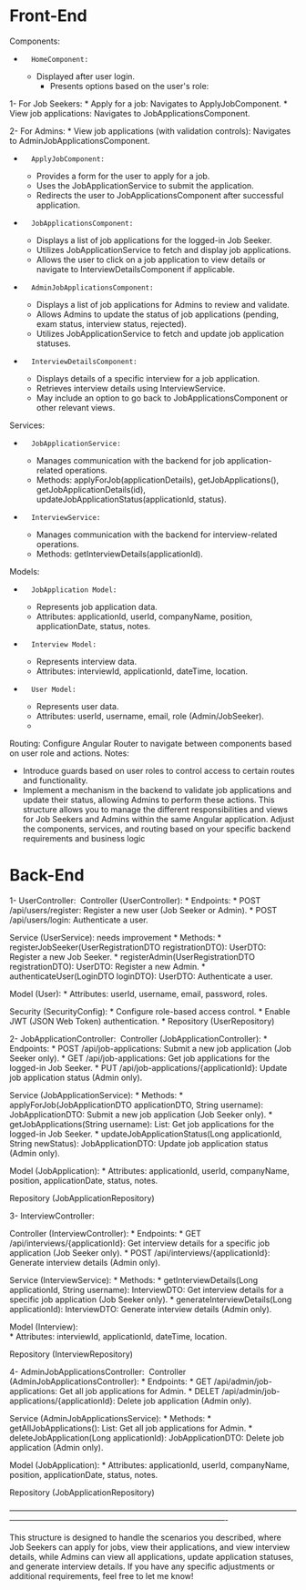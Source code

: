 # Front-End


Components:
* 		HomeComponent:
    * Displayed after user login.
        * Presents options based on the user's role:

1- For Job Seekers:
            * Apply for a job: Navigates to ApplyJobComponent.
            * View job applications: Navigates to JobApplicationsComponent.

2- For Admins:
            * View job applications (with validation controls): Navigates to AdminJobApplicationsComponent.

* 		ApplyJobComponent:
    * Provides a form for the user to apply for a job.
    * Uses the JobApplicationService to submit the application.
    * Redirects the user to JobApplicationsComponent after successful application.

* 		JobApplicationsComponent:
    * Displays a list of job applications for the logged-in Job Seeker.
    * Utilizes JobApplicationService to fetch and display job applications.
    * Allows the user to click on a job application to view details or navigate to InterviewDetailsComponent if applicable.

* 		AdminJobApplicationsComponent:
    * Displays a list of job applications for Admins to review and validate.
    * Allows Admins to update the status of job applications (pending, exam status, interview status, rejected).
    * Utilizes JobApplicationService to fetch and update job application statuses.

* 		InterviewDetailsComponent:
    * Displays details of a specific interview for a job application.
    * Retrieves interview details using InterviewService.
    * May include an option to go back to JobApplicationsComponent or other relevant views.



Services:
* 		JobApplicationService:
    * Manages communication with the backend for job application-related operations.
    * Methods: applyForJob(applicationDetails), getJobApplications(), getJobApplicationDetails(id), updateJobApplicationStatus(applicationId, status).
* 		InterviewService:
    * Manages communication with the backend for interview-related operations.
    * Methods: getInterviewDetails(applicationId).



Models:
* 		JobApplication Model:
    * Represents job application data.
    * Attributes: applicationId, userId, companyName, position, applicationDate, status, notes.
* 		Interview Model:
    * Represents interview data.
    * Attributes: interviewId, applicationId, dateTime, location.
* 		User Model:
    * Represents user data.
    * Attributes: userId, username, email, role (Admin/JobSeeker).
    * 


Routing:
Configure Angular Router to navigate between components based on user role and actions.
Notes:
* Introduce guards based on user roles to control access to certain routes and functionality.
* Implement a mechanism in the backend to validate job applications and update their status, allowing Admins to perform these actions.
This structure allows you to manage the different responsibilities and views for Job Seekers and Admins within the same Angular application. Adjust the components, services, and routing based on your specific backend requirements and business logic


# Back-End


1- 		UserController:
 Controller (UserController):
        * Endpoints:
        * POST /api/users/register: Register a new user (Job Seeker or Admin).
        * POST /api/users/login: Authenticate a user.

Service (UserService): needs improvement 
        * Methods:
        * registerJobSeeker(UserRegistrationDTO registrationDTO): UserDTO: Register a new Job Seeker.
        * registerAdmin(UserRegistrationDTO registrationDTO): UserDTO: Register a new Admin.
        * authenticateUser(LoginDTO loginDTO): UserDTO: Authenticate a user.

Model (User):
    * Attributes: userId, username, email, password, roles.

Security (SecurityConfig):
    * Configure role-based access control.
    * Enable JWT (JSON Web Token) authentication.
    * 
Repository (UserRepository)


2- 		JobApplicationController: 
Controller (JobApplicationController):
        * Endpoints:
        * POST /api/job-applications: Submit a new job application (Job Seeker only). 
        * GET /api/job-applications: Get job applications for the logged-in Job Seeker.
        * PUT /api/job-applications/{applicationId}: Update job application status (Admin only).

Service (JobApplicationService):
        * Methods:
        * applyForJob(JobApplicationDTO applicationDTO, String username): JobApplicationDTO: Submit a new job application (Job Seeker only).
        * getJobApplications(String username): List<JobApplicationDTO>: Get job applications for the logged-in Job Seeker.
        * updateJobApplicationStatus(Long applicationId, String newStatus): JobApplicationDTO: Update job application status (Admin only).

Model (JobApplication):
    * Attributes: applicationId, userId, companyName, position, applicationDate, status, notes.

Repository (JobApplicationRepository)


3-              InterviewController:

Controller (InterviewController):
        * Endpoints:
        * GET /api/interviews/{applicationId}: Get interview details for a specific job application (Job Seeker only).
        * POST /api/interviews/{applicationId}: Generate interview details (Admin only).

Service (InterviewService):	
        * Methods:
        * getInterviewDetails(Long applicationId, String username): InterviewDTO: Get interview details for a specific job application (Job Seeker only).
        * generateInterviewDetails(Long applicationId): InterviewDTO: Generate interview details (Admin only).

Model (Interview):	
    * Attributes: interviewId, applicationId, dateTime, location.

Repository (InterviewRepository)


4- 	AdminJobApplicationsController:
 Controller (AdminJobApplicationsController):
        * Endpoints:
        * GET /api/admin/job-applications: Get all job applications for Admin.
        * DELET /api/admin/job-applications/{applicationId}: Delete job application (Admin only).

Service (AdminJobApplicationsService):
        * Methods:
        * getAllJobApplications(): List<JobApplicationDTO>: Get all job applications for Admin.
        * deleteJobApplication(Long applicationId): JobApplicationDTO: Delete job application  (Admin only).

Model (JobApplication):	
    * Attributes: applicationId, userId, companyName, position, applicationDate, status, notes.

Repository (JobApplicationRepository)


———————————————————————————————————————————————————————————————-

This structure is designed to handle the scenarios you described, where Job Seekers can apply for jobs, view their applications, and view interview details, while Admins can view all applications, update application statuses, and generate interview details. If you have any specific adjustments or additional requirements, feel free to let me know!
